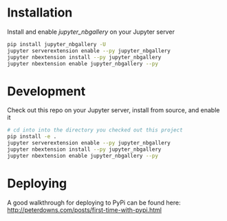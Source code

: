 # Installation

Install and enable _jupyter_nbgallery_ on your Jupyter server

```bash
pip install jupyter_nbgallery -U
jupyter serverextension enable --py jupyter_nbgallery
jupyter nbextension install --py jupyter_nbgallery
jupyter nbextension enable jupyter_nbgallery --py 
```
# Development

Check out this repo on your Jupyter server, install from source, and enable it

```bash
# cd into into the directory you checked out this project
pip install -e .
jupyter serverextension enable --py jupyter_nbgallery
jupyter nbextension install --py jupyter_nbgallery
jupyter nbextension enable jupyter_nbgallery --py 
```

# Deploying

A good walkthrough for deploying to PyPi can be found here: http://peterdowns.com/posts/first-time-with-pypi.html
